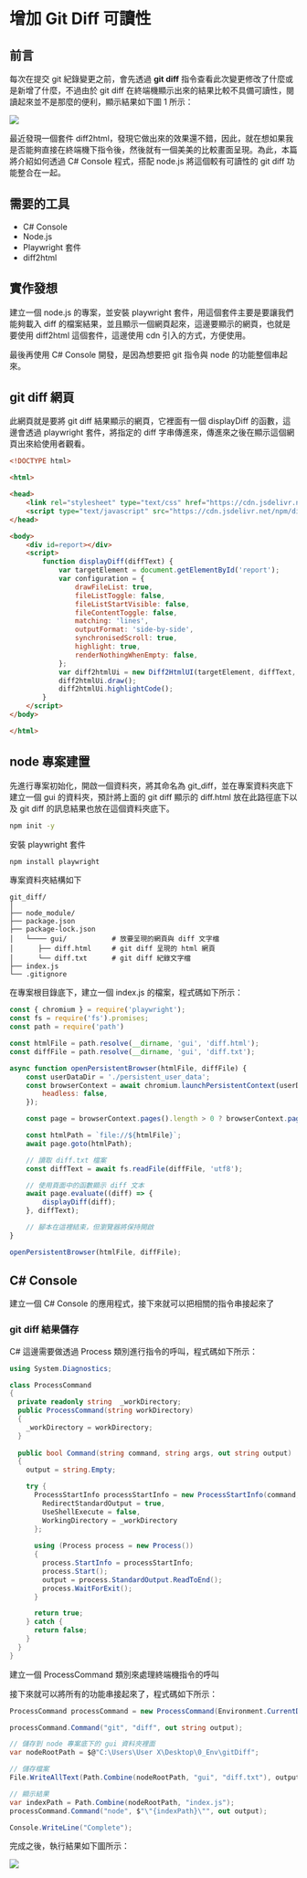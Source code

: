 # 增加 Git Diff 可讀性

## 前言
每次在提交 git 紀錄變更之前，會先透過 **git diff** 指令查看此次變更修改了什麼或是新增了什麼，不過由於 git diff 在終端機顯示出來的結果比較不具備可讀性，閱讀起來並不是那麼的便利，顯示結果如下圖 1 所示：

![](./images/01.png)

最近發現一個套件 diff2html，發現它做出來的效果還不錯，因此，就在想如果我是否能夠直接在終端機下指令後，然後就有一個美美的比較畫面呈現。為此，本篇將介紹如何透過 C# Console 程式，搭配 node.js 將這個較有可讀性的 git diff 功能整合在一起。

## 需要的工具
- C# Console
- Node.js 
- Playwright 套件
- diff2html

##  實作發想
建立一個 node.js 的專案，並安裝 playwright 套件，用這個套件主要是要讓我們能夠載入 diff 的檔案結果，並且顯示一個網頁起來，這邊要顯示的網頁，也就是要使用 diff2html 這個套件，這邊使用 cdn 引入的方式，方便使用。

最後再使用 C# Console 開發，是因為想要把 git 指令與 node 的功能整個串起來。

## git diff 網頁
此網頁就是要將 git diff 結果顯示的網頁，它裡面有一個 displayDiff 的函數，這邊會透過 playwright 套件，將指定的 diff 字串傳進來，傳進來之後在顯示這個網頁出來給使用者觀看。

```html
<!DOCTYPE html>

<html>

<head>
    <link rel="stylesheet" type="text/css" href="https://cdn.jsdelivr.net/npm/diff2html/bundles/css/diff2html.min.css" />
    <script type="text/javascript" src="https://cdn.jsdelivr.net/npm/diff2html/bundles/js/diff2html-ui.min.js"></script>
</head>

<body>
    <div id=report></div>
    <script>
        function displayDiff(diffText) { 
            var targetElement = document.getElementById('report'); 
            var configuration = { 
                drawFileList: true,
                fileListToggle: false,
                fileListStartVisible: false,
                fileContentToggle: false,
                matching: 'lines',
                outputFormat: 'side-by-side',
                synchronisedScroll: true,
                highlight: true,
                renderNothingWhenEmpty: false, 
            };
            var diff2htmlUi = new Diff2HtmlUI(targetElement, diffText, configuration);
            diff2htmlUi.draw();
            diff2htmlUi.highlightCode();
        }
    </script>
</body>

</html>
```

## node 專案建置
先進行專案初始化，開啟一個資料夾，將其命名為 git_diff，並在專案資料夾底下建立一個 gui 的資料夾，預計將上面的 git diff 顯示的 diff.html 放在此路徑底下以及 git diff 的訊息結果也放在這個資料夾底下。

```bash
npm init -y
```

安裝 playwright 套件

```bash
npm install playwright
```

專案資料夾結構如下

```
git_diff/
│
├── node_module/                    
├── package.json
├── package-lock.json                    
│   └──── gui/           # 放要呈現的網頁與 diff 文字檔
│      ├── diff.html     # git diff 呈現的 html 網頁 
│      └── diff.txt      # git diff 紀錄文字檔
├── index.js
└── .gitignore 
```

在專案根目錄底下，建立一個 index.js 的檔案，程式碼如下所示：

```js
const { chromium } = require('playwright');
const fs = require('fs').promises; 
const path = require('path')

const htmlFile = path.resolve(__dirname, 'gui', 'diff.html'); 
const diffFile = path.resolve(__dirname, 'gui', 'diff.txt'); 

async function openPersistentBrowser(htmlFile, diffFile) {
    const userDataDir = './persistent_user_data';
    const browserContext = await chromium.launchPersistentContext(userDataDir, {
        headless: false,
    });

    const page = browserContext.pages().length > 0 ? browserContext.pages()[0] : await browserContext.newPage();

    const htmlPath = `file://${htmlFile}`;
    await page.goto(htmlPath);

    // 讀取 diff.txt 檔案
    const diffText = await fs.readFile(diffFile, 'utf8');

    // 使用頁面中的函數顯示 diff 文本
    await page.evaluate((diff) => {
        displayDiff(diff);
    }, diffText);

    // 腳本在這裡結束，但瀏覽器將保持開啟
}

openPersistentBrowser(htmlFile, diffFile);
```

## C# Console
建立一個 C# Console 的應用程式，接下來就可以把相關的指令串接起來了

### git diff 結果儲存
C# 這邊需要做透過 Process 類別進行指令的呼叫，程式碼如下所示：

```cs
using System.Diagnostics;

class ProcessCommand 
{
  private readonly string  _workDirectory;
  public ProcessCommand(string workDirectory)
  {
    _workDirectory = workDirectory;   
  }
  
  public bool Command(string command, string args, out string output) 
  {
    output = string.Empty;

    try {
      ProcessStartInfo processStartInfo = new ProcessStartInfo(command, args) {
        RedirectStandardOutput = true,
        UseShellExecute = false,
        WorkingDirectory = _workDirectory
      };
      
      using (Process process = new Process()) 
      {
        process.StartInfo = processStartInfo;
        process.Start();
        output = process.StandardOutput.ReadToEnd();
        process.WaitForExit();
      }

      return true;     
    } catch {
      return false;
    }
  }
}
```

建立一個 ProcessCommand 類別來處理終端機指令的呼叫

接下來就可以將所有的功能串接起來了，程式碼如下所示：

```cs
ProcessCommand processCommand = new ProcessCommand(Environment.CurrentDirectory);

processCommand.Command("git", "diff", out string output);

// 儲存到 node 專案底下的 gui 資料夾裡面
var nodeRootPath = $@"C:\Users\User X\Desktop\0_Env\gitDiff";

// 儲存檔案
File.WriteAllText(Path.Combine(nodeRootPath, "gui", "diff.txt"), output);

// 顯示結果
var indexPath = Path.Combine(nodeRootPath, "index.js");
processCommand.Command("node", $"\"{indexPath}\"", out output);

Console.WriteLine("Complete");
```

完成之後，執行結果如下圖所示：

![](./images/02.png)
